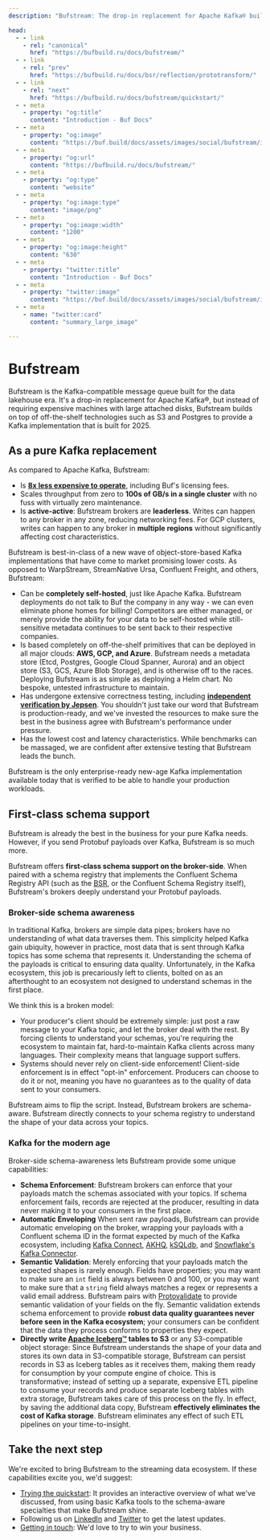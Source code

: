 ```yaml
---
description: "Bufstream: The drop-in replacement for Apache Kafka® built for the data lakehouse era"

head:
  - - link
    - rel: "canonical"
      href: "https://bufbuild.ru/docs/bufstream/"
  - - link
    - rel: "prev"
      href: "https://bufbuild.ru/docs/bsr/reflection/prototransform/"
  - - link
    - rel: "next"
      href: "https://bufbuild.ru/docs/bufstream/quickstart/"
  - - meta
    - property: "og:title"
      content: "Introduction - Buf Docs"
  - - meta
    - property: "og:image"
      content: "https://buf.build/docs/assets/images/social/bufstream/index.png"
  - - meta
    - property: "og:url"
      content: "https://bufbuild.ru/docs/bufstream/"
  - - meta
    - property: "og:type"
      content: "website"
  - - meta
    - property: "og:image:type"
      content: "image/png"
  - - meta
    - property: "og:image:width"
      content: "1200"
  - - meta
    - property: "og:image:height"
      content: "630"
  - - meta
    - property: "twitter:title"
      content: "Introduction - Buf Docs"
  - - meta
    - property: "twitter:image"
      content: "https://buf.build/docs/assets/images/social/bufstream/index.png"
  - - meta
    - name: "twitter:card"
      content: "summary_large_image"

---
```


# Bufstream

Bufstream is the Kafka-compatible message queue built for the data lakehouse era. It's a drop-in replacement for Apache Kafka®, but instead of requiring expensive machines with large attached disks, Bufstream builds on top of off-the-shelf technologies such as S3 and Postgres to provide a Kafka implementation that is built for 2025.

## As a pure Kafka replacement

As compared to Apache Kafka, Bufstream:

- Is **[8x less expensive to operate](cost/)**, including Buf's licensing fees.
- Scales throughput from zero to **100s of GB/s in a single cluster** with no fuss with virtually zero maintenance.
- Is **active-active**: Bufstream brokers are **leaderless**. Writes can happen to any broker in any zone, reducing networking fees. For GCP clusters, writes can happen to any broker in **multiple regions** without significantly affecting cost characteristics.

Bufstream is best-in-class of a new wave of object-store-based Kafka implementations that have come to market promising lower costs. As opposed to WarpStream, StreamNative Ursa, Confluent Freight, and others, Bufstream:

- Can be **completely self-hosted**, just like Apache Kafka. Bufstream deployments do not talk to Buf the company in any way - we can even eliminate phone homes for billing! Competitors are either managed, or merely provide the ability for your data to be self-hosted while still-sensitive metadata continues to be sent back to their respective companies.
- Is based completely on off-the-shelf primitives that can be deployed in all major clouds: **AWS, GCP, and Azure**. Bufstream needs a metadata store (Etcd, Postgres, Google Cloud Spanner, Aurora) and an object store (S3, GCS, Azure Blob Storage), and is otherwise off to the races. Deploying Bufstream is as simple as deploying a Helm chart. No bespoke, untested infrastructure to maintain.
- Has undergone extensive correctness testing, including **[independent verification by Jepsen](https://jepsen.io/analyses/bufstream-0.1.0)**. You shouldn't just take our word that Bufstream is production-ready, and we've invested the resources to make sure the best in the business agree with Bufstream's performance under pressure.
- Has the lowest cost and latency characteristics. While benchmarks can be massaged, we are confident after extensive testing that Bufstream leads the bunch.

Bufstream is the only enterprise-ready new-age Kafka implementation available today that is verified to be able to handle your production workloads.

## First-class schema support

Bufstream is already the best in the business for your pure Kafka needs. However, if you send Protobuf payloads over Kafka, Bufstream is so much more.

Bufstream offers **first-class schema support on the broker-side**. When paired with a schema registry that implements the Confluent Schema Registry API (such as the [BSR](../bsr/), or the Confluent Schema Registry itself), Bufstream's brokers deeply understand your Protobuf payloads.

### Broker-side schema awareness

In traditional Kafka, brokers are simple data pipes; brokers have no understanding of what data traverses them. This simplicity helped Kafka gain ubiquity, however in practice, most data that is sent through Kafka topics has some schema that represents it. Understanding the schema of the payloads is critical to ensuring data quality. Unfortunately, in the Kafka ecosystem, this job is precariously left to clients, bolted on as an afterthought to an ecosystem not designed to understand schemas in the first place.

We think this is a broken model:

- Your producer's client should be extremely simple: just post a raw message to your Kafka topic, and let the broker deal with the rest. By forcing clients to understand your schemas, you're requiring the ecosystem to maintain fat, hard-to-maintain Kafka clients across many languages. Their complexity means that language support suffers.
- Systems should never rely on client-side enforcement! Client-side enforcement is in effect "opt-in" enforcement. Producers can choose to do it or not, meaning you have no guarantees as to the quality of data sent to your consumers.

Bufstream aims to flip the script. Instead, Bufstream brokers are schema-aware. Bufstream directly connects to your schema registry to understand the shape of your data across your topics.

### Kafka for the modern age

Broker-side schema-awareness lets Bufstream provide some unique capabilities:

- **Schema Enforcement**: Bufstream brokers can enforce that your payloads match the schemas associated with your topics. If schema enforcement fails, records are rejected at the producer, resulting in data never making it to your consumers in the first place.
- **Automatic Enveloping** When sent raw payloads, Bufstream can provide automatic enveloping on the broker, wrapping your payloads with a Confluent schema ID in the format expected by much of the Kafka ecosystem, including [Kafka Connect](https://docs.confluent.io/platform/current/connect/index.html), [AKHQ](https://akhq.io/), [kSQLdb](https://ksqldb.io/), and [Snowflake's Kafka Connector](https://docs.confluent.io/cloud/current/connectors/cc-snowflake-sink/cc-snowflake-sink.html#schema-config).
- **Semantic Validation**: Merely enforcing that your payloads match the expected shapes is rarely enough. Fields have properties; you may want to make sure an `int` field is always between 0 and 100, or you may want to make sure that a `string` field always matches a regex or represents a valid email address. Bufstream pairs with [Protovalidate](https://github.com/bufbuild/protovalidate) to provide semantic validation of your fields on the fly. Semantic validation extends schema enforcement to provide **robust data quality guarantees never before seen in the Kafka ecosystem**; your consumers can be confident that the data they process conforms to properties they expect.
- **Directly write [Apache Iceberg™](https://iceberg.apache.org/) tables to S3** or any S3-compatible object storage: Since Bufstream understands the shape of your data and stores its own data in S3-compatible storage, Bufstream can persist records in S3 as Iceberg tables as it receives them, making them ready for consumption by your compute engine of choice. This is transformative; instead of setting up a separate, expensive ETL pipeline to consume your records and produce separate Iceberg tables with extra storage, Bufstream takes care of this process on the fly. In effect, by saving the additional data copy, Bufstream **effectively eliminates the cost of Kafka storage**. Bufstream eliminates any effect of such ETL pipelines on your time-to-insight.

## Take the next step

We're excited to bring Bufstream to the streaming data ecosystem. If these capabilities excite you, we'd suggest:

- [Trying the quickstart](quickstart/): It provides an interactive overview of what we've discussed, from using basic Kafka tools to the schema-aware specialties that make Bufstream shine.
- Following us on [LinkedIn](https://linkedin.com/company/bufbuild) and [Twitter](https://twitter.com/bufbuild) to get the latest updates.
- [Getting in touch](../contact/): We'd love to try to win your business.

